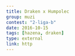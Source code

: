 ```yaml
---
title: Draken x Humpolec   
group: muzi
contest: "2-liga-b"
date: 2016-10-15
tags: [hazena, draken]
type: external
link: http
---
```

